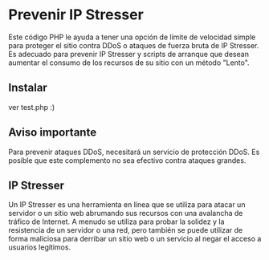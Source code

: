 # Prevenir IP Stresser
Este código PHP le ayuda a tener una opción de límite de velocidad simple para proteger el sitio contra DDoS o ataques de fuerza bruta de IP Stresser.
Es adecuado para prevenir IP Stresser y scripts de arranque que desean aumentar el consumo de los recursos de su sitio con un método "Lento".



## Instalar
ver test.php :)	

## Aviso importante
Para prevenir ataques DDoS, necesitará un servicio de protección DDoS. Es posible que este complemento no sea efectivo contra ataques grandes.

## IP Stresser
Un IP Stresser es una herramienta en línea que se utiliza para atacar un servidor o un sitio web abrumando sus recursos con una avalancha de tráfico de Internet. A menudo se utiliza para probar la solidez y la resistencia de un servidor o una red, pero también se puede utilizar de forma maliciosa para derribar un sitio web o un servicio al negar el acceso a usuarios legítimos.
